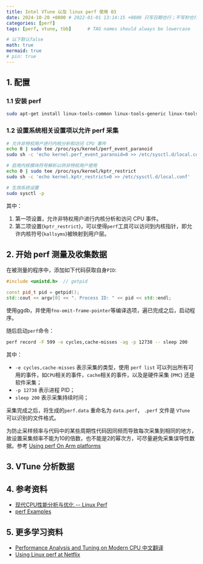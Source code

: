 ```yaml
---
title: Intel VTune 以及 linux perf 使用 03
date: 2024-10-20 +0800 # 2022-01-01 13:14:15 +0800 只写日期也行；不写秒也行；这样也行 2022-03-09T00:55:42+08:00
categories: [perf]
tags: [perf, vtune, tbb]      # TAG names should always be lowercase

# 以下默认false
math: true
mermaid: true
# pin: true
---
```



## 1. 配置 ##

### 1.1 安装 perf ###

```bash
sudo apt-get install linux-tools-common linux-tools-generic linux-tools-`uname -r`
```

### 1.2 设置系统相关设置项以允许 perf 采集 ###

```bash
# 允许非特权用户进行内核分析和访问 CPU 事件
echo 0 | sudo tee /proc/sys/kernel/perf_event_paranoid
sudo sh -c 'echo kernel.perf_event_paranoid=0 >> /etc/sysctl.d/local.conf'

# 启用内核模块符号解析以供非特权用户使用
echo 0 | sudo tee /proc/sys/kernel/kptr_restrict
sudo sh -c 'echo kernel.kptr_restrict=0 >> /etc/sysctl.d/local.conf'

# 生效系统设置
sudo sysctl -p
```

其中：

1. 第一项设置，允许非特权用户进行内核分析和访问 CPU 事件。
2. 第二项设置(`kptr_restrict`)，可以使得`perf`工具可以访问到内核指针，即允许内核符号(`kallsyms`)被映射到用户层。

## 2. 开始 perf 测量及收集数据 ##

在被测量的程序中，添加如下代码获取自身`PID`:

```c++
#include <unistd.h>  // getpid

const pid_t pid = getpid();
std::cout << argv[0] << ". Process ID: " << pid << std::endl;
```

使用ggdb，并使用`fno-omit-frame-pointer`等编译选项，遍已完成之后，启动程序。

随后启动`perf`命令：

```bash
perf record -F 599 -e cycles,cache-misses -ag -p 12738 -- sleep 200
```

其中：

* `-e cycles,cache-misses` 表示采集的类型，使用 `perf list` 可以列出所有可用的事件，如`CPU`相关的事件，`cache`相关的事件，以及是硬件采集 (`PMC`) 还是软件采集；
* `-p 12738` 表示进程 PID；
* `sleep 200` 表示采集持续时间；

采集完成之后，将生成的`perf.data` 重命名为 `data.perf`， `.perf` 文件是 `VTune` 可以识别的文件格式。

为防止采样频率与代码中的某些周期性代码因同频而导致每次采集到相同的地方，故设置采集频率不能为10的倍数，也不能是2的幂次方，可尽量避免采集误导性数据。参考 
[Using perf On Arm platforms](https://static.linaro.org/connect/yvr18/presentations/yvr18-416.pdf)

## 3. VTune 分析数据 ##

## 4. 参考资料 ##

* [现代CPU性能分析与优化 -- Linux Perf](https://weedge.github.io/perf-book-cn/zh/chapters/7-Overview-Of-Performance-Analysis-Tools/7-4_Linux_perf_cn.html)
* [perf Examples](https://www.brendangregg.com/perf.html)

## 5. 更多学习资料 ##

* [Performance Analysis and Tuning on Modern CPU 中文翻译](https://github.com/weedge/perf-book-cn)
* [Using Linux perf at Netflix](https://brendangregg.com/Slides/KernelRecipes_Perf_Events.pdf)
